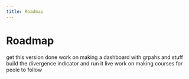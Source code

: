 ```yaml
---
title: Roadmap
---
```


# Roadmap

get this version done
work on making a dashboard with grpahs and stuff
build the divergence indicator and run it live
work on making courses for peole to follow